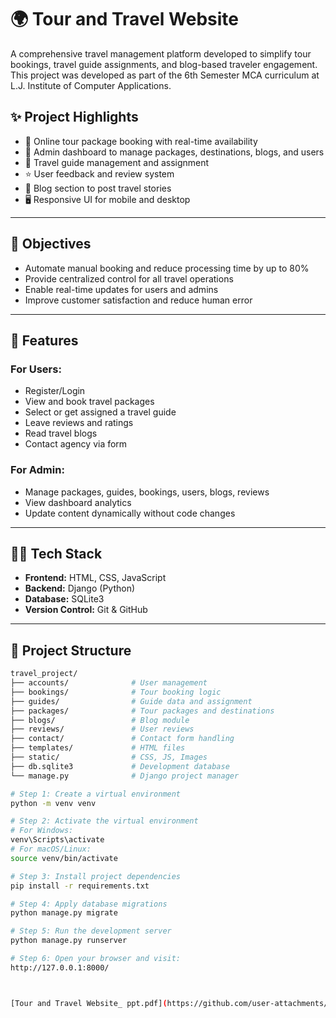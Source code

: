# 🌍 Tour and Travel Website

A comprehensive travel management platform developed to simplify tour bookings, travel guide assignments, and blog-based traveler engagement. This project was developed as part of the 6th Semester MCA curriculum at L.J. Institute of Computer Applications.

## ✨ Project Highlights

- 🧾 Online tour package booking with real-time availability
- 👤 Admin dashboard to manage packages, destinations, blogs, and users
- 🧭 Travel guide management and assignment
- ⭐ User feedback and review system
- 📰 Blog section to post travel stories
- 🖥️ Responsive UI for mobile and desktop

---

## 🎯 Objectives

- Automate manual booking and reduce processing time by up to 80%
- Provide centralized control for all travel operations
- Enable real-time updates for users and admins
- Improve customer satisfaction and reduce human error

---

## 📌 Features

### For Users:
- Register/Login
- View and book travel packages
- Select or get assigned a travel guide
- Leave reviews and ratings
- Read travel blogs
- Contact agency via form

### For Admin:
- Manage packages, guides, bookings, users, blogs, reviews
- View dashboard analytics
- Update content dynamically without code changes

---

## 🧑‍💻 Tech Stack

- **Frontend:** HTML, CSS, JavaScript
- **Backend:** Django (Python)
- **Database:** SQLite3
- **Version Control:** Git & GitHub

---

## 📂 Project Structure

```bash
travel_project/
├── accounts/              # User management
├── bookings/              # Tour booking logic
├── guides/                # Guide data and assignment
├── packages/              # Tour packages and destinations
├── blogs/                 # Blog module
├── reviews/               # User reviews
├── contact/               # Contact form handling
├── templates/             # HTML files
├── static/                # CSS, JS, Images
├── db.sqlite3             # Development database
└── manage.py              # Django project manager

# Step 1: Create a virtual environment
python -m venv venv

# Step 2: Activate the virtual environment
# For Windows:
venv\Scripts\activate
# For macOS/Linux:
source venv/bin/activate

# Step 3: Install project dependencies
pip install -r requirements.txt

# Step 4: Apply database migrations
python manage.py migrate

# Step 5: Run the development server
python manage.py runserver

# Step 6: Open your browser and visit:
http://127.0.0.1:8000/



[Tour and Travel Website_ ppt.pdf](https://github.com/user-attachments/files/20263296/Tour.and.Travel.Website_.ppt.pdf)
